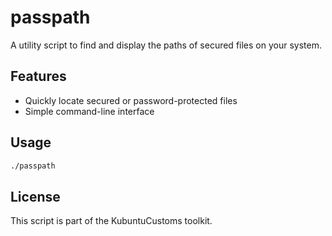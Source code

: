# passpath

A utility script to find and display the paths of secured files on your system.

## Features
- Quickly locate secured or password-protected files
- Simple command-line interface

## Usage
```bash
./passpath
```

## License
This script is part of the KubuntuCustoms toolkit. 